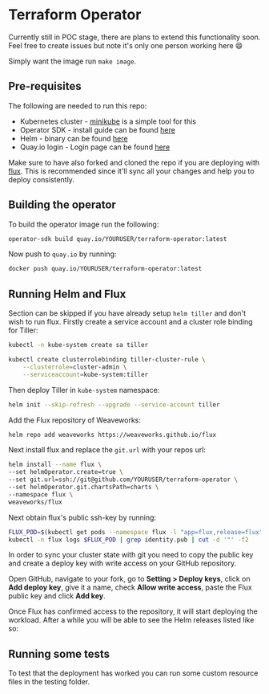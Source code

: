 # Terraform Operator

Currently still in POC stage, there are plans to extend this functionality soon. Feel free to create issues but note it's only one person working here 😄

Simply want the image run `make image`.

## Pre-requisites

The following are needed to run this repo:

 - Kubernetes cluster - [minikube](https://github.com/kubernetes/minikube) is a simple tool for this
 - Operator SDK - install guide can be found [here](https://github.com/operator-framework/operator-sdk)
 - Helm - binary can be found [here](https://github.com/helm/helm)
 - Quay.io login - Login page can be found [here](https://quay.io/)


 Make sure to have also forked and cloned the repo if you are deploying with [flux](https://github.com/weaveworks/flux). This is recommended since it'll sync all your changes and help you to deploy consistently.

 ## Building the operator

 To build the operator image run the following:

 ```sh
operator-sdk build quay.io/YOURUSER/terraform-operator:latest
 ```

 Now push to `quay.io` by running:

 ```sh
docker push quay.io/YOURUSER/terraform-operator:latest
 ```

 ## Running Helm and Flux

 Section can be skipped if you have already setup `helm tiller` and don't wish to run flux. Firstly create a service account and a cluster role binding for Tiller:

 ```sh
 kubectl -n kube-system create sa tiller

 kubectl create clusterrolebinding tiller-cluster-rule \
     --clusterrole=cluster-admin \
     --serviceaccount=kube-system:tiller
 ```

 Then deploy Tiller in `kube-system` namespace:

 ```sh
 helm init --skip-refresh --upgrade --service-account tiller
 ```

 Add the Flux repository of Weaveworks:

 ```sh
 helm repo add weaveworks https://weaveworks.github.io/flux
 ```

Next install flux and replace the `git.url` with your repos url:


```sh
helm install --name flux \
--set helmOperator.create=true \
--set git.url=ssh://git@github.com/YOURUSER/terraform-operator \
--set helmOperator.git.chartsPath=charts \
--namespace flux \
weaveworks/flux
```

Next obtain flux's public ssh-key by running:

```sh
FLUX_POD=$(kubectl get pods --namespace flux -l "app=flux,release=flux" -o jsonpath="{.items[0].metadata.name}")
kubectl -n flux logs $FLUX_POD | grep identity.pub | cut -d '"' -f2
```

In order to sync your cluster state with git you need to copy the public key and create a deploy key with write access on your GitHub repository.

Open GitHub, navigate to your fork, go to **Setting > Deploy keys**, click on **Add deploy key**, give it a name, check **Allow write access**, paste the Flux public key and click **Add key**.

Once Flux has confirmed access to the repository, it will start deploying the workload. After a while you will be able to see the Helm releases listed like so:

## Running some tests

To test that the deployment has worked you can run some custom resource files in the testing folder.
